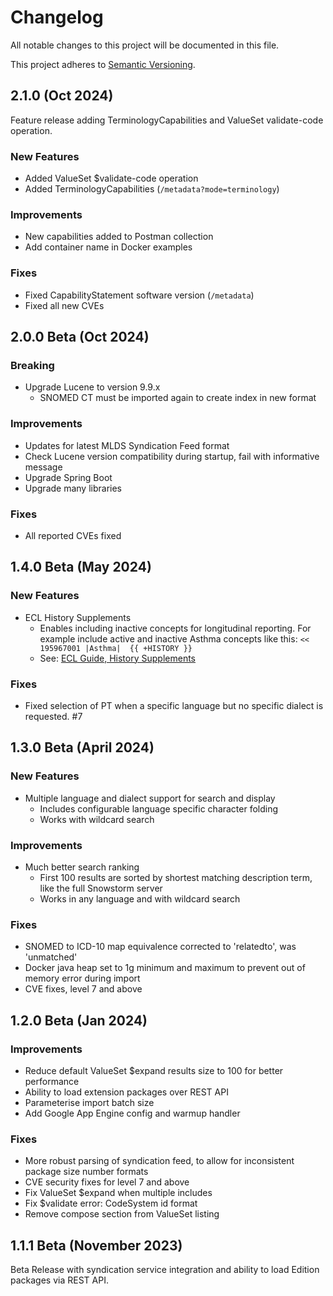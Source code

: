 # Changelog
All notable changes to this project will be documented in this file.

This project adheres to [Semantic Versioning](https://semver.org/spec/v2.0.0.html).


## 2.1.0 (Oct 2024)
Feature release adding TerminologyCapabilities and ValueSet validate-code operation.

### New Features
- Added ValueSet $validate-code operation
- Added TerminologyCapabilities (`/metadata?mode=terminology`)

### Improvements
- New capabilities added to Postman collection
- Add container name in Docker examples

### Fixes
- Fixed CapabilityStatement software version (`/metadata`)
- Fixed all new CVEs


## 2.0.0 Beta (Oct 2024)

### Breaking
- Upgrade Lucene to version 9.9.x
  - SNOMED CT must be imported again to create index in new format

### Improvements
- Updates for latest MLDS Syndication Feed format
- Check Lucene version compatibility during startup, fail with informative message
- Upgrade Spring Boot
- Upgrade many libraries 

### Fixes
- All reported CVEs fixed


## 1.4.0 Beta (May 2024)

### New Features
- ECL History Supplements
  - Enables including inactive concepts for longitudinal reporting. For example include active and inactive Asthma concepts like this: `<<  195967001 |Asthma|  {{ +HISTORY }}`
  - See: [ECL Guide, History Supplements](https://confluence.ihtsdotools.org/display/DOCECL/6.11+History+Supplements)

### Fixes
- Fixed selection of PT when a specific language but no specific dialect is requested. #7

## 1.3.0 Beta (April 2024)

### New Features
- Multiple language and dialect support for search and display
  - Includes configurable language specific character folding
  - Works with wildcard search

### Improvements
- Much better search ranking
  - First 100 results are sorted by shortest matching description term, like the full Snowstorm server
  - Works in any language and with wildcard search

### Fixes
- SNOMED to ICD-10 map equivalence corrected to 'relatedto', was 'unmatched'
- Docker java heap set to 1g minimum and maximum to prevent out of memory error during import
- CVE fixes, level 7 and above


## 1.2.0 Beta (Jan 2024)

### Improvements
- Reduce default ValueSet $expand results size to 100 for better performance
- Ability to load extension packages over REST API
- Parameterise import batch size
- Add Google App Engine config and warmup handler

### Fixes
- More robust parsing of syndication feed, to allow for inconsistent package size number formats
- CVE security fixes for level 7 and above
- Fix ValueSet $expand when multiple includes
- Fix $validate error: CodeSystem id format
- Remove compose section from ValueSet listing

## 1.1.1 Beta (November 2023)
Beta Release with syndication service integration and ability to load Edition packages via REST API.  
